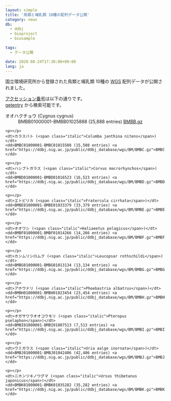 ```yaml
---
layout: simple
title: '鳥類と哺乳類 10種の配列データ公開'
category: news
db:
  - ddbj
  - bioproject
  - biosample

tags:
  - データ公開

date: 2020-08-24T17:30:00+09:00
lang: ja
---
```


<p>国立環境研究所から登録された鳥類と哺乳類 10種の <a href="/ddbj/wgs.html">WGS</a> 配列データが公開されました。</p>

<p><a href="/documents/accessions.html">アクセッション番号</a>は以下の通りです。<br><a href="http://getentry.ddbj.nig.ac.jp/top-j.html">getentry</a> から検索可能です。<br>

<dl>
    <dt>オオハクチョウ (<span class="italic">Cygnus cygnus</span>)</dt>
    <dd>BMBB01000001-BMBB01025888 (25,888 entries) <a href="https://ddbj.nig.ac.jp/public/ddbj_database/wgs/BM/BMBB.gz">BMBB.gz</a> </dd>

    <p></p>
    <dt>カラスバト (<span class="italic">Columba janthina nitens</span>)</dt>
    <dd>BMBC01000001-BMBC01015508 (15,508 entries) <a href="https://ddbj.nig.ac.jp/public/ddbj_database/wgs/BM/BMBC.gz">BMBC.gz</a> </dd>

    <p></p>
    <dt>ハシブトガラス (<span class="italic">Corvus macrorhynchos</span>)</dt>
    <dd>BMBD01000001-BMBD01016523 (16,523 entries) <a href="https://ddbj.nig.ac.jp/public/ddbj_database/wgs/BM/BMBD.gz">BMBD.gz</a> </dd>

    <p></p>
    <dt>エトピリカ (<span class="italic">Fratercula cirrhata</span>)</dt>
    <dd>BMBE01000001-BMBE01033379 (33,379 entries) <a href="https://ddbj.nig.ac.jp/public/ddbj_database/wgs/BM/BMBE.gz">BMBE.gz</a> </dd>

    <p></p>
    <dt>オオワシ (<span class="italic">Haliaeetus pelagicus</span>)</dt>
    <dd>BMBF01000001-BMBF01014266 (14,266 entries) <a href="https://ddbj.nig.ac.jp/public/ddbj_database/wgs/BM/BMBF.gz">BMBF.gz</a> </dd>

    <p></p>
    <dt>カンムリシロムク (<span class="italic">Leucopsar rothschildi</span>)</dt>
    <dd>BMBG01000001-BMBG01013134 (13,134 entries) <a href="https://ddbj.nig.ac.jp/public/ddbj_database/wgs/BM/BMBG.gz">BMBG.gz</a> </dd>

    <p></p>
    <dt>アホウドリ (<span class="italic">Phoebastria albatrus</span>)</dt>
    <dd>BMBH01000001-BMBH01023454 (23,454 entries) <a href="https://ddbj.nig.ac.jp/public/ddbj_database/wgs/BM/BMBH.gz">BMBH.gz</a> </dd>

    <p></p>
    <dt>オガサワラオオコウモリ (<span class="italic">Pteropus pselaphon</span>)</dt>
    <dd>BMBI01000001-BMBI01007513 (7,513 entries) <a href="https://ddbj.nig.ac.jp/public/ddbj_database/wgs/BM/BMBI.gz">BMBI.gz</a> </dd>

    <p></p>
    <dt>ウミガラス (<span class="italic">Uria aalge inornata</span>)</dt>
    <dd>BMBJ01000001-BMBJ01042406 (42,406 entries) <a href="https://ddbj.nig.ac.jp/public/ddbj_database/wgs/BM/BMBJ.gz">BMBJ.gz</a> </dd>

    <p></p>
    <dt>ニホンツキノワグマ (<span class="italic">Ursus thibetanus japonicus</span>)</dt>
    <dd>BMBK01000001-BMBK01035282 (35,282 entries) <a href="https://ddbj.nig.ac.jp/public/ddbj_database/wgs/BM/BMBK.gz">BMBK.gz</a> </dd>
</dl>
